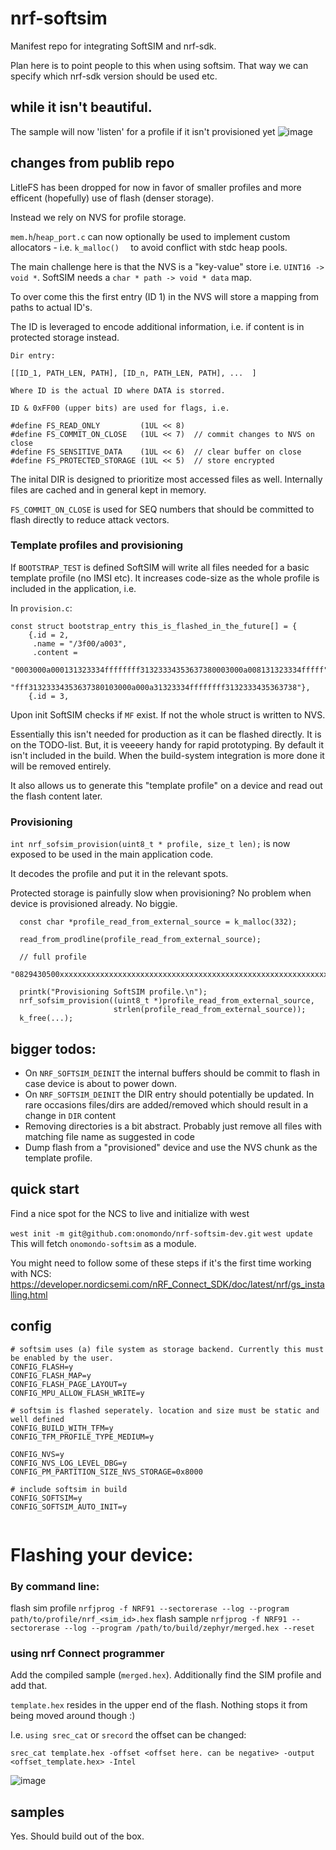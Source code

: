 
# nrf-softsim

Manifest repo for integrating SoftSIM and nrf-sdk.

  

Plan here is to point people to this when using softsim. That way we can specify which nrf-sdk version should be used etc.
## while it isn't beautiful. 
The sample will now 'listen' for a profile if it isn't provisioned yet
![image](https://github.com/onomondo/nrf-softsim-dev/assets/46489969/5e4ac617-42fb-4a67-9a04-bf50d13a1d5b)


## changes from publib repo
LitleFS has been dropped for now in favor of smaller profiles and more efficent (hopefully) use of flash (denser storage). 

Instead we rely on NVS for profile storage. 

`mem.h`/`heap_port.c` can now optionally be used to implement custom allocators - i.e. `k_malloc()  ` to avoid conflict with stdc heap pools. 



The main challenge here is that the NVS is a "key-value" store i.e. `UINT16 -> void *`. SoftSIM needs a `char * path -> void * data` map. 

To over come this the first entry (ID 1) in the NVS will store a mapping from paths to actual ID's. 

The ID is leveraged to encode additional information, i.e. if content is in protected storage instead. 

```
Dir entry:

[[ID_1, PATH_LEN, PATH], [ID_n, PATH_LEN, PATH], ...  ]

Where ID is the actual ID where DATA is storred. 

ID & 0xFF00 (upper bits) are used for flags, i.e. 

#define FS_READ_ONLY         (1UL << 8)
#define FS_COMMIT_ON_CLOSE   (1UL << 7)  // commit changes to NVS on close
#define FS_SENSITIVE_DATA    (1UL << 6)  // clear buffer on close
#define FS_PROTECTED_STORAGE (1UL << 5)  // store encrypted
```
The inital DIR is designed to prioritize most accessed files as well. Internally files are cached and in general kept in memory. 

`FS_COMMIT_ON_CLOSE` is used for SEQ numbers that should be committed to flash directly to reduce attack vectors.

### Template profiles and provisioning

If `BOOTSTRAP_TEST` is defined SoftSIM will write all files needed for a basic template profile (no IMSI etc). It increases code-size as the whole profile is included in the application, i.e. 

In `provision.c`:
```
const struct bootstrap_entry this_is_flashed_in_the_future[] = {
    {.id = 2,
     .name = "/3f00/a003",
     .content =
         "0003000a000131323334ffffffff31323334353637380003000a008131323334fffff"
         "fff31323334353637380103000a000a31323334ffffffff3132333435363738"},
    {.id = 3,
```

Upon init SoftSIM checks if `MF` exist. If not the whole struct is written to NVS. 

Essentially this isn't needed for production as it can be flashed directly. It is on the TODO-list. But, it is veeeery handy for rapid prototyping. By default it isn't included in the build. When the build-system integration is more done it will be removed entirely. 

It also allows us to generate this "template profile" on a device and read out the flash content later. 

### Provisioning
`int nrf_sofsim_provision(uint8_t * profile, size_t len);` is now exposed to be used in the main application code. 

It decodes the profile and put it in the relevant spots. 

Protected storage is painfully slow when provisioning? No problem when device is provisioned already. No biggie. 

``` 
  const char *profile_read_from_external_source = k_malloc(332);
  
  read_from_prodline(profile_read_from_external_source);
  
  // full profile
      "0829430500xxxxxxxxxxxxxxxxxxxxxxxxxxxxxxxxxxxxxxxxxxxxxxxxxxxxxxxxxxxxxxxxxxxxxxxxxxxxxxxxxxxxxxxxxxxxxxxxxxxxxxxxxxxxxxxxxxxxxxxxxxxxxxxxxxxxxxxxxxxxxxxxxxxxxxxxxxxxxxxxxxxxxxxxxxxxxxxxxxxxxxxxxxxxxxxxxxxxxxxxxxxxxxxxxxxxxxxxxxxxxxxxxxxxxxxxxxxxxxxxxxxxxxxxxxxxxxxxxxxxxxxxxxxxxxxxxxxxxxxxxxxxxxxxxxxxxxxxxxxxxxxxxxxxxxxxxxxxxxxxxxxxxxxxxxxxxxxxxxxxxx30040434724";

  printk("Provisioning SoftSIM profile.\n");
  nrf_sofsim_provision((uint8_t *)profile_read_from_external_source,
                       strlen(profile_read_from_external_source));
  k_free(...);
```

## bigger todos:
- On `NRF_SOFTSIM_DEINIT` the internal buffers should be commit to flash in case device is about to power down. 
-  On `NRF_SOFTSIM_DEINIT` the DIR entry should potentially be updated. In rare occasions  files/dirs are added/removed which should result in a change in `DIR` content
- Removing directories is a bit abstract. Probably just remove all files with matching file name as suggested in code
- Dump flash from a "provisioned" device and use the NVS chunk as the template profile. 



  
 ## quick start
 Find a nice spot for the NCS to live and initialize with west

`west init -m git@github.com:onomondo/nrf-softsim-dev.git`
`west update`
This will fetch `onomondo-softsim` as a module. 

You might need to follow some of these steps if it's the first time working with NCS: https://developer.nordicsemi.com/nRF_Connect_SDK/doc/latest/nrf/gs_installing.html

## config
```
# softsim uses (a) file system as storage backend. Currently this must be enabled by the user. 
CONFIG_FLASH=y
CONFIG_FLASH_MAP=y
CONFIG_FLASH_PAGE_LAYOUT=y
CONFIG_MPU_ALLOW_FLASH_WRITE=y

# softsim is flashed seperately. location and size must be static and well defined
CONFIG_BUILD_WITH_TFM=y
CONFIG_TFM_PROFILE_TYPE_MEDIUM=y

CONFIG_NVS=y
CONFIG_NVS_LOG_LEVEL_DBG=y
CONFIG_PM_PARTITION_SIZE_NVS_STORAGE=0x8000 

# include softsim in build
CONFIG_SOFTSIM=y
CONFIG_SOFTSIM_AUTO_INIT=y


```
# Flashing your device:
### By command line:
flash sim profile
`nrfjprog -f NRF91 --sectorerase --log --program path/to/profile/nrf_<sim_id>.hex`
flash sample
`nrfjprog -f NRF91 --sectorerase --log --program /path/to/build/zephyr/merged.hex --reset`


### using nrf Connect programmer
Add the compiled sample (`merged.hex`). Additionally find the SIM profile and add that. 

`template.hex` resides in the upper end of the flash. Nothing stops it from being moved around though :)

I.e. `using srec_cat` or `srecord` the offset can be changed: 

`srec_cat template.hex -offset <offset here. can be negative> -output <offset_template.hex> -Intel`

![image](https://github.com/onomondo/nrf-softsim-dev/assets/46489969/8651d4e4-6a67-4bbe-983b-80d066326f55)


## samples
Yes. Should build out of the box. 







